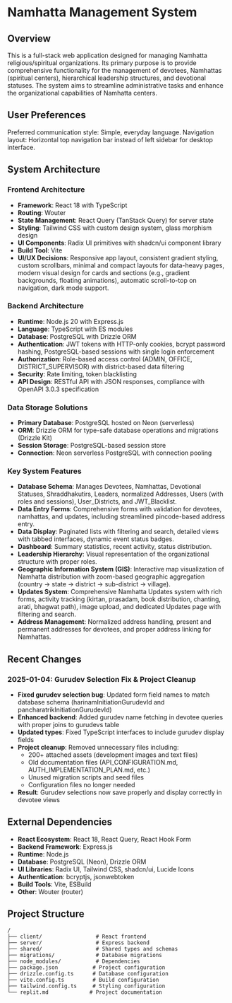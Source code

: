 # Namhatta Management System

## Overview
This is a full-stack web application designed for managing Namhatta religious/spiritual organizations. Its primary purpose is to provide comprehensive functionality for the management of devotees, Namhattas (spiritual centers), hierarchical leadership structures, and devotional statuses. The system aims to streamline administrative tasks and enhance the organizational capabilities of Namhatta centers.

## User Preferences
Preferred communication style: Simple, everyday language.
Navigation layout: Horizontal top navigation bar instead of left sidebar for desktop interface.

## System Architecture

### Frontend Architecture
- **Framework**: React 18 with TypeScript
- **Routing**: Wouter
- **State Management**: React Query (TanStack Query) for server state
- **Styling**: Tailwind CSS with custom design system, glass morphism design
- **UI Components**: Radix UI primitives with shadcn/ui component library
- **Build Tool**: Vite
- **UI/UX Decisions**: Responsive app layout, consistent gradient styling, custom scrollbars, minimal and compact layouts for data-heavy pages, modern visual design for cards and sections (e.g., gradient backgrounds, floating animations), automatic scroll-to-top on navigation, dark mode support.

### Backend Architecture
- **Runtime**: Node.js 20 with Express.js
- **Language**: TypeScript with ES modules
- **Database**: PostgreSQL with Drizzle ORM
- **Authentication**: JWT tokens with HTTP-only cookies, bcrypt password hashing, PostgreSQL-based sessions with single login enforcement
- **Authorization**: Role-based access control (ADMIN, OFFICE, DISTRICT_SUPERVISOR) with district-based data filtering
- **Security**: Rate limiting, token blacklisting
- **API Design**: RESTful API with JSON responses, compliance with OpenAPI 3.0.3 specification

### Data Storage Solutions
- **Primary Database**: PostgreSQL hosted on Neon (serverless)
- **ORM**: Drizzle ORM for type-safe database operations and migrations (Drizzle Kit)
- **Session Storage**: PostgreSQL-based session store
- **Connection**: Neon serverless PostgreSQL with connection pooling

### Key System Features
- **Database Schema**: Manages Devotees, Namhattas, Devotional Statuses, Shraddhakutirs, Leaders, normalized Addresses, Users (with roles and sessions), User_Districts, and JWT_Blacklist.
- **Data Entry Forms**: Comprehensive forms with validation for devotees, namhattas, and updates, including streamlined pincode-based address entry.
- **Data Display**: Paginated lists with filtering and search, detailed views with tabbed interfaces, dynamic event status badges.
- **Dashboard**: Summary statistics, recent activity, status distribution.
- **Leadership Hierarchy**: Visual representation of the organizational structure with proper roles.
- **Geographic Information System (GIS)**: Interactive map visualization of Namhatta distribution with zoom-based geographic aggregation (country → state → district → sub-district → village).
- **Updates System**: Comprehensive Namhatta Updates system with rich forms, activity tracking (kirtan, prasadam, book distribution, chanting, arati, bhagwat path), image upload, and dedicated Updates page with filtering and search.
- **Address Management**: Normalized address handling, present and permanent addresses for devotees, and proper address linking for Namhattas.

## Recent Changes

### 2025-01-04: Gurudev Selection Fix & Project Cleanup
- **Fixed gurudev selection bug**: Updated form field names to match database schema (harinamInitiationGurudevId and pancharatrikInitiationGurudevId)
- **Enhanced backend**: Added gurudev name fetching in devotee queries with proper joins to gurudevs table
- **Updated types**: Fixed TypeScript interfaces to include gurudev display fields
- **Project cleanup**: Removed unnecessary files including:
  - 200+ attached assets (development images and text files)
  - Old documentation files (API_CONFIGURATION.md, AUTH_IMPLEMENTATION_PLAN.md, etc.)
  - Unused migration scripts and seed files
  - Configuration files no longer needed
- **Result**: Gurudev selections now save properly and display correctly in devotee views

## External Dependencies

- **React Ecosystem**: React 18, React Query, React Hook Form
- **Backend Framework**: Express.js
- **Runtime**: Node.js
- **Database**: PostgreSQL (Neon), Drizzle ORM
- **UI Libraries**: Radix UI, Tailwind CSS, shadcn/ui, Lucide Icons
- **Authentication**: bcryptjs, jsonwebtoken
- **Build Tools**: Vite, ESBuild
- **Other**: Wouter (router)

## Project Structure

```
/
├── client/                 # React frontend
├── server/                 # Express backend
├── shared/                 # Shared types and schemas
├── migrations/             # Database migrations
├── node_modules/           # Dependencies
├── package.json           # Project configuration
├── drizzle.config.ts      # Database configuration
├── vite.config.ts         # Build configuration
├── tailwind.config.ts     # Styling configuration
└── replit.md             # Project documentation
```